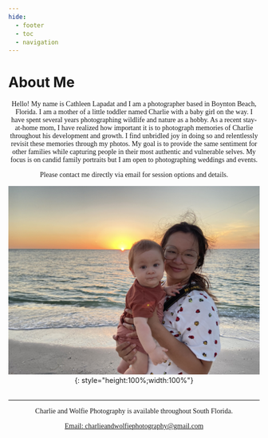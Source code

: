 ```yaml
---
hide:
  - footer
  - toc
  - navigation
---
```

<style>
p {text-align: center;}
  .horizontal_line {
      background-color: black;
      width: 100%;
      height: 1px;
      line-height: 1%;
}
  
  .line {
      border-bottom: 5px solid red;
      margin-top: 5px;
      width: 90%;
}
</style>
# **About Me**



<p style="font-family: Comic Sans MS">Hello! My name is Cathleen Lapadat and I am a photographer based in Boynton Beach, Florida. I am a mother of a little toddler named Charlie with a baby girl on the way. I have spent several years photographing wildlife and nature as a hobby. As a recent stay-at-home mom, I have realized how important it is to photograph memories of Charlie throughout his development and growth. I find unbridled joy in doing so and relentlessly revisit these memories through my photos. My goal is to provide the same sentiment for other families while capturing people in their most authentic and vulnerable selves. My focus is on candid family portraits but I am open to photographing weddings and events.</p>
<p style="font-family: Comic Sans MS">Please contact me directly via email for session options and details.</p>

![sunset](IMG_1193.jpg){: style="height:100%;width:100%"}

<br>

<div class="horizontal_line">
</div>
<p style="font-family: Gill Sans">Charlie and Wolfie Photography is available throughout South Florida.</p>
<p style="font-family: Gill Sans"><a href = "mailto: abc@example.com">Email: charlieandwolfiephotography@gmail.com</a></p>